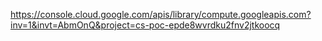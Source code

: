 https://console.cloud.google.com/apis/library/compute.googleapis.com?inv=1&invt=AbmOnQ&project=cs-poc-epde8wvrdku2fnv2jtkoocq
